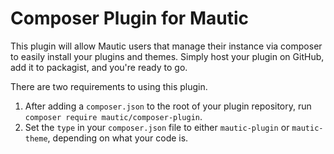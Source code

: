 # Composer Plugin for Mautic

This plugin will allow Mautic users that manage their instance via composer to easily install your plugins and themes.
Simply host your plugin on GitHub, add it to packagist, and you're ready to go.

There are two requirements to using this plugin.

1) After adding a `composer.json` to the root of your plugin repository, run `composer require mautic/composer-plugin`.
2) Set the `type` in your `composer.json` file to either `mautic-plugin` or `mautic-theme`, depending on what
your code is.